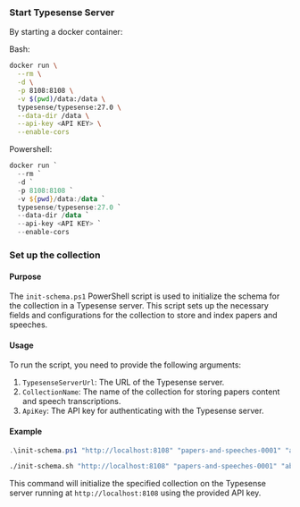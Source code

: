 
### Start Typesense Server

By starting a docker container:

Bash:
```bash
docker run \
  --rm \
  -d \
  -p 8108:8108 \
  -v $(pwd)/data:/data \
  typesense/typesense:27.0 \
  --data-dir /data \
  --api-key <API KEY> \
  --enable-cors
```

Powershell:
```powershell
docker run `
  --rm `
  -d `
  -p 8108:8108 `
  -v ${pwd}/data:/data `
  typesense/typesense:27.0 `
  --data-dir /data `
  --api-key <API KEY> `
  --enable-cors
```

### Set up the collection

#### Purpose
The `init-schema.ps1` PowerShell script is used to initialize the schema for the collection in a Typesense server. This script sets up the necessary fields and configurations for the collection to store and index papers and speeches.

#### Usage
To run the script, you need to provide the following arguments:
1. `TypesenseServerUrl`: The URL of the Typesense server.
2. `CollectionName`: The name of the collection for storing papers content and speech transcriptions.
3. `ApiKey`: The API key for authenticating with the Typesense server.

#### Example
```powershell
.\init-schema.ps1 "http://localhost:8108" "papers-and-speeches-0001" "abc123"
```

```bash
./init-schema.sh "http://localhost:8108" "papers-and-speeches-0001" "abc123"
```
This command will initialize the specified collection on the Typesense server running at `http://localhost:8108` using the provided API key.
